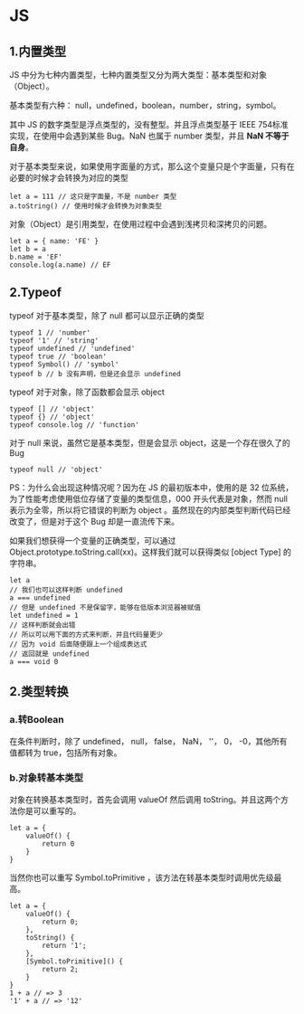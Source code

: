 # JS
## 1.内置类型
JS 中分为七种内置类型，七种内置类型又分为两大类型：基本类型和对象（Object）。<br>

基本类型有六种： null，undefined，boolean，number，string，symbol。<br>

其中 JS 的数字类型是浮点类型的，没有整型。并且浮点类型基于 IEEE 754标准实现，在使用中会遇到某些 Bug。NaN 也属于 number 类型，并且 **NaN 不等于自身**。<br>

对于基本类型来说，如果使用字面量的方式，那么这个变量只是个字面量，只有在必要的时候才会转换为对应的类型<br>

    let a = 111 // 这只是字面量，不是 number 类型
    a.toString() // 使用时候才会转换为对象类型

对象（Object）是引用类型，在使用过程中会遇到浅拷贝和深拷贝的问题。<br>

    let a = { name: 'FE' }
    let b = a
    b.name = 'EF'
    console.log(a.name) // EF 

## 2.Typeof
typeof 对于基本类型，除了 null 都可以显示正确的类型<br>

    typeof 1 // 'number'
    typeof '1' // 'string'
    typeof undefined // 'undefined'
    typeof true // 'boolean'
    typeof Symbol() // 'symbol'
    typeof b // b 没有声明，但是还会显示 undefined

typeof 对于对象，除了函数都会显示 object<br>

    typeof [] // 'object'
    typeof {} // 'object'
    typeof console.log // 'function'

对于 null 来说，虽然它是基本类型，但是会显示 object，这是一个存在很久了的 Bug<br>

    typeof null // 'object'

PS：为什么会出现这种情况呢？因为在 JS 的最初版本中，使用的是 32 位系统，为了性能考虑使用低位存储了变量的类型信息，000 开头代表是对象，然而 null 表示为全零，所以将它错误的判断为 object 。虽然现在的内部类型判断代码已经改变了，但是对于这个 Bug 却是一直流传下来。<br>

如果我们想获得一个变量的正确类型，可以通过 Object.prototype.toString.call(xx)。这样我们就可以获得类似 [object Type] 的字符串。<br>

    let a
    // 我们也可以这样判断 undefined
    a === undefined
    // 但是 undefined 不是保留字，能够在低版本浏览器被赋值
    let undefined = 1
    // 这样判断就会出错
    // 所以可以用下面的方式来判断，并且代码量更少
    // 因为 void 后面随便跟上一个组成表达式
    // 返回就是 undefined
    a === void 0

## 2.类型转换
### a.转Boolean
在条件判断时，除了 undefined， null， false， NaN， ''， 0， -0，其他所有值都转为 true，包括所有对象。<br>

### b.对象转基本类型
对象在转换基本类型时，首先会调用 valueOf 然后调用 toString。并且这两个方法你是可以重写的。<br>

    let a = {
        valueOf() {
            return 0
        }
    }

当然你也可以重写 Symbol.toPrimitive ，该方法在转基本类型时调用优先级最高。<br>

    let a = {
        valueOf() {
            return 0;
        },
        toString() {
            return '1';
        },
        [Symbol.toPrimitive]() {
            return 2;
        }
    }
    1 + a // => 3
    '1' + a // => '12'